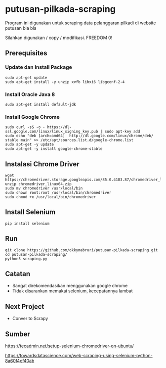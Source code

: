 # putusan-pilkada-scraping


Program ini digunakan untuk scraping data pelanggaran pilkadi di website putusan bla bla

Silahkan digunakan / copy / modifikasi. FREEDOM 0!


## Prerequisites

### Update dan Install Package
```
sudo apt-get update
sudo apt-get install -y unzip xvfb libxi6 libgconf-2-4
```

### Install Oracle Java 8

```
sudo apt-get install default-jdk
```

### Install Google Chrome

```
sudo curl -sS -o - https://dl-ssl.google.com/linux/linux_signing_key.pub | sudo apt-key add
sudo echo "deb [arch=amd64]  http://dl.google.com/linux/chrome/deb/ stable main" >> /etc/apt/sources.list.d/google-chrome.list
sudo apt-get -y update
sudo apt-get -y install google-chrome-stable
```

## Instalasi Chrome Driver

```
wget https://chromedriver.storage.googleapis.com/85.0.4183.87/chromedriver_linux64.zip
unzip chromedriver_linux64.zip
sudo mv chromedriver /usr/local/bin
sudo chown root:root /usr/local/bin/chromedriver
sudo chmod +x /usr/local/bin/chromedriver
```

## Install Selenium
```
pip install selenium
```

## Run
```
git clone https://github.com/okkymabruri/putusan-pilkada-scraping.git
cd putusan-pilkada-scraping/
python3 scraping.py
```

## Catatan
* Sangat direkomendasikan menggunakan google chrome
* Tidak disarankan memakai selenium, kecepatannya lambat 

## Next Project
* Conver to Scrapy

## Sumber

https://tecadmin.net/setup-selenium-chromedriver-on-ubuntu/

https://towardsdatascience.com/web-scraping-using-selenium-python-8a60f4cf40ab
